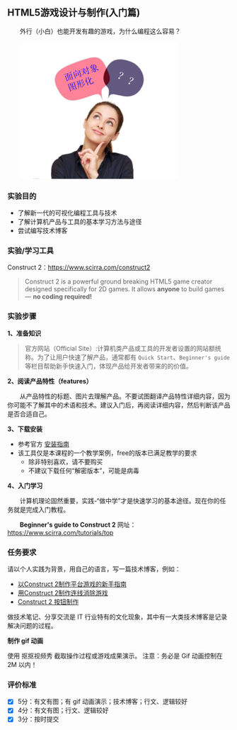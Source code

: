 ## HTML5游戏设计与制作(入门篇)

&emsp;&emsp;外行（小白）也能开发有趣的游戏，为什么编程这么容易？

&emsp;&emsp;![面向对象这么简单？](images/game-thinking.png)

### 实验目的

* 了解新一代的可视化编程工具与技术
* 了解计算机产品与工具的基本学习方法与途径
* 尝试编写技术博客

### 实验/学习工具

Construct 2：https://www.scirra.com/construct2

> Construct 2 is a powerful ground breaking HTML5 game creator designed specifically for 2D games. It allows **anyone** to build games — **no coding required!**  

### 实验步骤

**1、准备知识**

> 官方网站（Official Site）:计算机类产品或工具的开发者设置的网站额统称。为了让用户快速了解产品，通常都有 `Quick Start`、`Beginner's guide`等栏目帮助新手快速入门，体现产品给开发者带来的的价值。

**2、阅读产品特性（features）**

&emsp;&emsp;从产品特性的标题、图片去理解产品。不要试图翻译产品特性详细内容，因为你可能不了解其中的术语和技术。建议入门后，再阅读详细内容，然后判断该产品是否合适自己。

**3、下载安装**

* 参考官方 [安装指南](https://www.scirra.com/manual/2/installing) 
* 该工具仅是本课程的一个教学案例，free的版本已满足教学的要求
  * 除非特别喜欢，请不要购买
  * 不建议下载任何“解密版本”，可能是病毒

**4、入门学习**

&emsp;&emsp;计算机理论固然重要，实践-“做中学”才是快速学习的基本途径。现在你的任务就是完成入门教程。

&emsp;&emsp;**Beginner's guide to Construct 2** 网址：https://www.scirra.com/tutorials/top


### 任务要求

请以个人实践为背景，用自己的语言，写一篇技术博客，例如：

  * [以Construct 2制作平台游戏的新手指南](http://gamerboom.com/archives/52915)
  * [用Construct 2制作连线消除游戏](http://gamerboom.com/archives/72700)
  * [Construct 2 按钮制作](http://blog.csdn.net/mrfu88/article/details/52238475)

做技术笔记、分享交流是 IT 行业特有的文化现象，其中有一大类技术博客是记录解决问题的过程。

**制作 gif 动画**

使用 抠抠视频秀 截取操作过程或游戏成果演示。 注意：务必是 Gif 动画控制在 2M 以内！

### 评价标准

- [x] 5分：有文有图；有 gif 动画演示；技术博客；行文、逻辑较好
- [x] 4分：有文有图；行文、逻辑较好
- [x] 3分：按时提交
